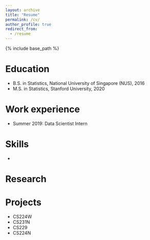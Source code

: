 ```yaml
---
layout: archive
title: "Resume"
permalink: /cv/
author_profile: true
redirect_from:
  - /resume
---
```


{% include base_path %}

Education
======
* B.S. in Statistics, National University of Singapore (NUS), 2016
* M.S. in Statistics, Stanford University, 2020


Work experience
======
* Summer 2019: Data Scientist Intern

    
Skills
======
* 

  
Research
======

Projects
======
* CS224W
* CS231N
* CS229
* CS224N
